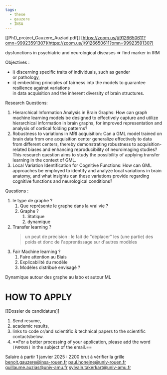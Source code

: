 ```yaml
---
tags:
  - these
  - gauzere
  - INSA
---
```

[[PhD_project_Gauzere_Auziad.pdf]]
[https://zoom.us/j/9126650611?omn=99923591307](https://zoom.us/j/9126650611?omn=99923591307)

dysfunctions in psychiatric and neurological diseases => find marker in IRM

Objectives :
- i) discerning specific traits of individuals, such as gender  
or pathology,
 - ii) embedding principles of fairness into the models to guarantee resilience against variations  
in data acquisition and the inherent diversity of brain structures.

Research Questions:
1. Hierarchical Information Analysis in Brain Graphs: How can graph machine learning models be designed to effectively capture and utilize hierarchical information in brain graphs, for improved representation and analysis of cortical folding patterns?
2. Robustness to variations in MRI acquisition: Can a GML model trained on brain data from one acquisition center generalize effectively to data from different centers, thereby demonstrating robustness to acquisition-related biases and enhancing reproducibility of neuroimaging studies? This research question aims to study the possibility of applying transfer learning in the context of GML.
3. Local Variation Identification for Cognitive Functions: How can GML approaches be employed to identify and analyze local variations in brain anatomy, and what insights can these variations provide regarding cognitive functions and neurological conditions?

Questions : 
1. le type de graphe ? 
	1. Que représente le graphe dans la vrai vie ?
	2. Graphe ?
		1. Statique 
		2. dynamique 
2. Transfer learning ?
   > un peut de précision : le fait de "déplacer" les (une partie) des poids et donc de l'apprentissage sur d'autres modèles 
3. Fair Machine learning ?
	1. Faire attention au Biais
	2. Explicabilité du modèle 
	3. Modèles distribué envisagé ?

Dynamique autour des graphe au labo
et autour ML


# HOW TO APPLY
[[Dossier de candidature]]
1. Send resume,
2. academic results, 
3. links to code or/and scientific & technical papers to the scientific contactsbelow. 
4. ==For a better processing of your application, please add the word `[FAMOUS]` in the subject of the email.==

Salaire à partir 1 janvier 2025 : 2200 brut à vérifier la grille
benoit.gauzere@insa-rouen.fr
paul.honeine@univ-rouen.fr
guillaume.auzias@univ-amu.fr
sylvain.takerkart@univ-amu.fr

